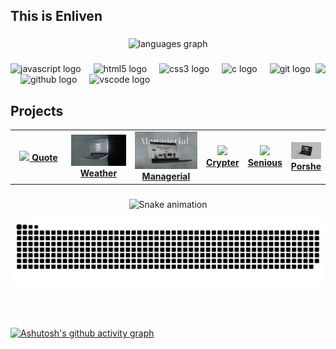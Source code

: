 <h2 align="left" style="font-family: "DM Serif Display", serif;">This is Enliven</h2>

###

<div align="center">
  <img src="https://github-readme-stats.vercel.app/api/top-langs?username=ashishnegi777&locale=en&hide_title=false&layout=compact&card_width=320&langs_count=5&theme=github_dark&hide_border=true" height="150" alt="languages graph"  />
</div>

###

<img align="right" height="100" src="https://media4.giphy.com/media/v1.Y2lkPTc5MGI3NjExcmdiOXE4b2Y0aGExMjNnZmRwaGRmb2t1Mmt3NGlsNGdwa3N6dzRyMSZlcD12MV9pbnRlcm5hbF9naWZfYnlfaWQmY3Q9Zw/lPWg6alOSG3DlsBNnC/giphy.gif"  />

###

<div align="left">
  <img src="https://skillicons.dev/icons?i=js" height="30" alt="javascript logo"  />
  <img width="12" />
  <img src="https://skillicons.dev/icons?i=html" height="30" alt="html5 logo"  />
  <img width="12" />
  <img src="https://skillicons.dev/icons?i=css" height="30" alt="css3 logo"  />
  <img width="12" />
  <img src="https://skillicons.dev/icons?i=c" height="30" alt="c logo"  />
  <img width="12" />
  <img src="https://skillicons.dev/icons?i=git" height="30" alt="git logo"  />
  <img width="12" />
  <img src="https://skillicons.dev/icons?i=github" height="30" alt="github logo"  />
  <img width="12" />
  <img src="https://skillicons.dev/icons?i=vscode" height="30" alt="vscode logo"  />
</div>



## Projects

<table height="80%">
  <tr>
   <td align="center"  width="33%">
      <a href="https://ashishnegi777.github.io/Quote-Generator/" target="_blank" rel="noopener noreferrer">
        <img src="img/quotesGenCy.png" width="300px" />
         <strong>Quote</strong>
      </a>
    </td>

  <td align="center" width="33%">
      <a href="https://ashishnegi777.github.io/Weather-forecast/" target="_blank" rel="noopener noreferrer">
        <img src="img/weather.png" width="300px" />
         <strong>Weather</strong>
      </a>
    </td>
  
  <td align="center" width="33%">
      <a href="https://ashishnegi777.github.io/Managerial/" target="_blank" rel="noopener noreferrer">
        <img src="img/mangerial.jpg" width="300px" />
         <strong>Managerial</strong>
      </a>
    </td>

  <td align="center" width="33%">
      <a href="https://ashishnegi777.github.io/crypter/" target="_blank" rel="noopener noreferrer">
        <img src="img/crypter.png" width="300px" />
         <strong>Crypter</strong>
      </a>
    </td>

   <td align="center" width="33%">
      <a href="https://ashishnegi777.github.io/Sniuous/" target="_blank" rel="noopener noreferrer">
        <img src="img/senious.png" width="300px" />
         <strong>Senious</strong>
      </a>
    </td>

  <td align="center" width="33%">
      <a href="https://ashishnegi777.github.io/Porsche.Parallax./" target="_blank" rel="noopener noreferrer">
        <img src="img/Porshe.png" width="300px" />
         <strong>Porshe</strong>
      </a>
    </td>

    
  </tr>
</table>




###

<div align="center">
<img src="https://raw.githubusercontent.com/ashishnegi777/ashishnegi777/output/snake.svg" alt="Snake animation" />
</div>

![snake gif](https://github.com/ashishnegi777/ashishnegi777/blob/output/github-snake-dark.svg)
###

<br clear="both">


###
[![Ashutosh's github activity graph](https://github-readme-activity-graph.vercel.app/graph?username=ashishnegi777&bg_color=000000&color=d5c8d4&line=ffffff&point=e15151&area=true&hide_border=true)](https://github.com/ashutosh00710/github-readme-activity-graph)
